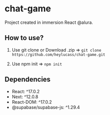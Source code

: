 # chat-game
Project created in immersion React @alura.

## How to use?
1. Use git clone or Download .zip =>
`git clone https://github.com/heylucass/chat-game.git`

2. Use npm init =>
`npm init`

## Dependencies
- React: ^17.0.2
- Next: ^12.0.8
- React-DOM: ^17.0.2
- @supabase/supabase-js: ^1.29.4
